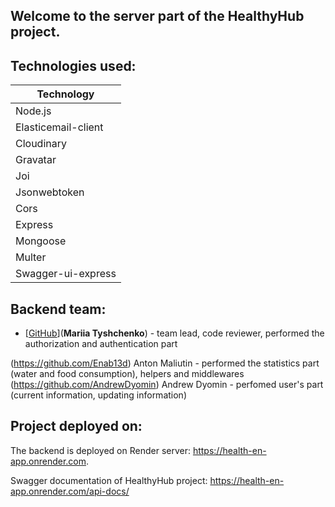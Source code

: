 ## Welcome to the server part of the HealthyHub project.

## Technologies used:

| Technology          |
| ------------------- |
| Node.js             |
| Elasticemail-client |
| Cloudinary          |
| Gravatar            |
| Joi                 |
| Jsonwebtoken        |
| Cors                |
| Express             |
| Mongoose            |
| Multer              |
| Swagger-ui-express  |

## Backend team:

- [[GitHub](https://github.com/M-Tyshchenko)](**Mariia Tyshchenko**) - team lead, code reviewer, performed the authorization and authentication part

(https://github.com/Enab13d) Anton Maliutin - performed the statistics part (water and food consumption), helpers and middlewares
(https://github.com/AndrewDyomin) Andrew Dyomin - perfomed user's part (current information, updating information)

## Project deployed on:

The backend is deployed on Render server: https://health-en-app.onrender.com.

Swagger documentation of HealthyHub project: https://health-en-app.onrender.com/api-docs/

